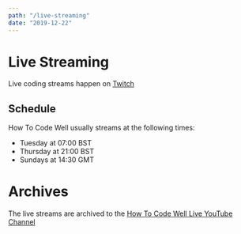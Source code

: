 ```yaml
---
path: "/live-streaming"
date: "2019-12-22"
---
```

# Live Streaming
Live coding streams happen on [Twitch](https://twitch.tv/howtocodewell)

## Schedule

How To Code Well usually streams at the following times:
- Tuesday at 07:00 BST
- Thursday at 21:00 BST
- Sundays at 14:30 GMT 

# Archives
The live streams are archived to the [How To Code Well Live YouTube Channel](https://www.youtube.com/channel/UCD0bfB1Xjhe0ZLXhhwXeJPQ)